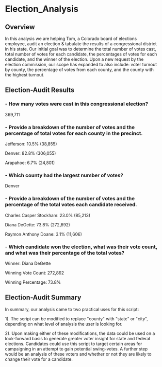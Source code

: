 # Election_Analysis

## Overview

In this analysis we are helping Tom, a Colorado board of elections employee, audit an election & tabulate the results of a congressional district in his state. Our initial goal was to determine the total number of votes cast, total number of votes for each candidate, the percentages of votes for each candidate, and the winner of the election. Upon a new request by the election commission, our scope has expanded to also include: voter turnout by county, the percentage of votes from each county, and the county with the highest turnout. 

## Election-Audit Results

  ### - How many votes were cast in this congressional election?
   369,711
  
  ### - Provide a breakdown of the number of votes and the percentage of total votes for each county in the precinct.
   Jefferson: 10.5% (38,855)
   
   Denver: 82.8% (306,055)
   
   Arapahoe: 6.7% (24,801)
    
  ### - Which county had the largest number of votes?
   Denver
   
  ### - Provide a breakdown of the number of votes and the percentage of the total votes each candidate received.
   Charles Casper Stockham: 23.0% (85,213)
   
   Diana DeGette: 73.8% (272,892)
   
   Raymon Anthony Doane: 3.1% (11,606)
    
  ### - Which candidate won the election, what was their vote count, and what was their percentage of the total votes?
   Winner: Diana DeGette
   
   Winning Vote Count: 272,892
   
   Winning Percentage: 73.8%

## Election-Audit Summary

In summary, our analysis came to two practical uses for this script:

  1). The script can be modified to replace "county" with "state" or "city", depending on what level of analysis the user is looking for.
  
  2). Upon making either of these modifications, the data could be used on a look-forward basis to generate greater voter insight for state and federal elections. Candidates could use this script to target certain areas for campaigning in an attempt to gain potential swing-votes. A further step would be an analysis of these voters and whether or not they are likely to change their vote for a candidate. 
